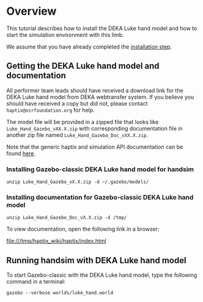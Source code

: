 # Overview
This tutorial describes how to install the DEKA Luke hand model and how to start
the simulation environment with this limb.

We assume that you have already completed the
[installation step](/tutorials?tut=haptix_install&cat=haptix).

## Getting the DEKA Luke hand model and documentation

All performer team leads should have received a download link
  for the DEKA Luke hand model from DEKA webtransfer system.
If you believe you should have received a copy but did not,
  please contact `haptix@osrfoundation.org` for help.

The model file will be provided in a zipped file that looks like
   `Luke_Hand_Gazebo_vXX.X.zip` with corresponding documentation file in
   another zip file named `Luke_Hand_Gazebo_Doc_vXX.X.zip`.

Note that the generic haptix and simulation API documentation can be found
[here](http://gazebosim.org/haptix/api).

### Installing Gazebo-classic DEKA Luke hand model for handsim

~~~
unzip Luke_Hand_Gazebo_vX.X.zip -d ~/.gazebo/models/
~~~

### Installing documentation for Gazebo-classic DEKA Luke hand model

~~~
unzip Luke_Hand_Gazebo_Doc_vX.X.zip -d /tmp/
~~~

To view documentation, open the following link in a browser:

[file:///tmp/haptix_wiki/haptix/index.html](file:///tmp/haptix_wiki/haptix/index.html)

## Running handsim with DEKA Luke hand model

To start Gazebo-classic with the DEKA Luke hand model, type the following command
  in a terminal:

~~~
gazebo --verbose worlds/luke_hand.world
~~~
